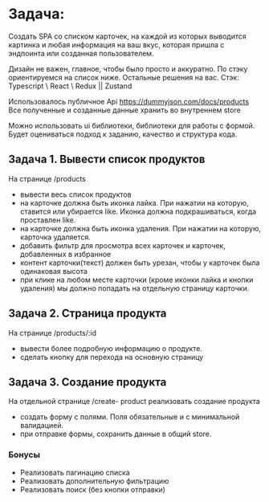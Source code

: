 # Задача: 
Создать SPA со списком карточек, на каждой из которых выводится картинка и любая информация на ваш вкус, которая пришла с эндпоинта или созданная пользователем. 

Дизайн не важен, главное, чтобы было просто и аккуратно. По стэку ориентируемся на список ниже. Остальные решения на вас. 
Стэк: Typescript \ React \ Redux || Zustand

Использовалось публичное Api https://dummyjson.com/docs/products Все полученные и созданные данные хранить во внутреннем store

Можно использовать ui библиотеки, библиотеки для работы с формой. 
Будет оцениваться подход к заданию, качество и структура кода.

## Задача 1. Вывести список продуктов

На странице /products 
* вывести весь список продуктов
* на карточке должна быть иконка лайка. При нажатии на которую, ставится или убирается like. Иконка должна подкрашиваться, когда проставлен like. 
* на карточке должна быть иконка удаления. При нажатии на которую, карточка удаляется.
* добавить фильтр для просмотра всех карточек и карточек, добавленных в избранное
* контент карточки(текст) должен быть урезан, чтобы у карточек была одинаковая высота
* при клике на любом месте карточки (кроме иконки лайка и кнопки удаления) мы должно попадать на отдельную страницу карточки.

## Задача 2. Страница продукта

На странице /products/:id 
* вывести более подробную информацию о продукте. 
* сделать кнопку для перехода на основную страницу

## Задача 3. Создание продукта

На отдельной странице /create- product реализовать создание продукта
* создать форму с полями. Поля обязательные и с минимальной валидацией.
* при отправке формы, сохранить данные в общий store.


### Бонусы
* Реализовать пагинацию списка
* Реализовать дополнительную фильтрацию
* Реализовать поиск (без кнопки отправки) 

